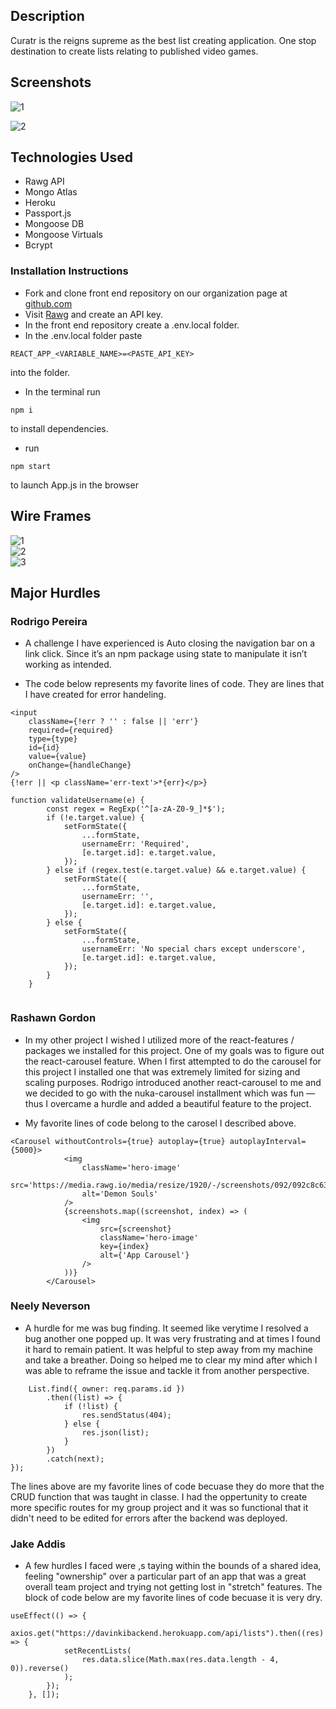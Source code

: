 ## Description
 
Curatr is the reigns supreme as the best list creating application. One stop destination to create lists relating to published video games.
 
## Screenshots
 
![1](https://i.imgur.com/Gnpk081.png)
 
![2](https://i.imgur.com/wOaKbXG.png)
 
## Technologies Used
 
- Rawg API
- Mongo Atlas
- Heroku
- Passport.js
- Mongoose DB
- Mongoose Virtuals
- Bcrypt
 
### Installation Instructions
 
- Fork and clone front end repository on our organization page at [github.com](https://github.com/Davinki-Coders)
- Visit [Rawg](https://rawg.io/apidocs) and create an API key.
- In the front end repository create a .env.local folder.
- In the .env.local folder paste 
```
REACT_APP_<VARIABLE_NAME>=<PASTE_API_KEY>
```
into the folder.

- In the terminal run 
```
npm i
```
to install dependencies. 
- run 
``` 
npm start
```
 to launch App.js in the browser
 

## Wire Frames
 
![1](https://media.git.generalassemb.ly/user/31365/files/e3fca700-2768-11eb-98ee-32ab0e98a25a)\
![2](https://media.git.generalassemb.ly/user/31365/files/e4953d80-2768-11eb-8293-bf7ddd1991ce)\
![3](https://media.git.generalassemb.ly/user/31365/files/e4953d80-2768-11eb-874b-60695f97f433)
 
## Major Hurdles
 
### Rodrigo Pereira
 
- A challenge I have experienced is Auto closing the navigation bar on a link click. Since it’s an npm package using state to manipulate it isn’t working as intended.

- The code below represents my favorite lines of code. They are lines that I have created for error handeling.
```
<input
	className={!err ? '' : false || 'err'}
	required={required}
	type={type}
	id={id}
	value={value}
	onChange={handleChange}
/>
{!err || <p className='err-text'>*{err}</p>}
```
```
function validateUsername(e) {
		const regex = RegExp('^[a-zA-Z0-9_]*$');
		if (!e.target.value) {
			setFormState({
				...formState,
				usernameErr: 'Required',
				[e.target.id]: e.target.value,
			});
		} else if (regex.test(e.target.value) && e.target.value) {
			setFormState({
				...formState,
				usernameErr: '',
				[e.target.id]: e.target.value,
			});
		} else {
			setFormState({
				...formState,
				usernameErr: 'No special chars except underscore',
				[e.target.id]: e.target.value,
			});
		}
	}
 
 ```

### Rashawn Gordon
 
- In my other project I wished I utilized more of the react-features / packages we installed for this project. One of my goals was to figure out the react-carousel feature. When I first attempted to do the carousel for this project I installed one that was extremely limited for sizing and scaling purposes. Rodrigo introduced another react-carousel to me and we decided to go with the nuka-carousel installment which was fun — thus I overcame a hurdle and added a beautiful feature to the project.

- My favorite lines of code belong to the carosel I described above.
```
<Carousel withoutControls={true} autoplay={true} autoplayInterval={5000}>
			<img
				className='hero-image'
				src='https://media.rawg.io/media/resize/1920/-/screenshots/092/092c8c633cff8e366b7b7e456337303e_mOIc8Dp.jpg'
				alt='Demon Souls'
			/>
			{screenshots.map((screenshot, index) => (
				<img
					src={screenshot}
					className='hero-image'
					key={index}
					alt={'App Carousel'}
				/>
			))}
		</Carousel>
```		
 
### Neely Neverson
 
- A hurdle for me was bug finding. It seemed like verytime I resolved a bug another one popped up. It was very frustrating and at times I found it hard to remain patient. It was helpful to step away from my machine and take a breather. Doing so helped me to clear my mind after which I was able to reframe the issue and tackle it from another perspective.


```router.get('/author/:id', (req, res, next) => {
	List.find({ owner: req.params.id })
		.then((list) => {
			if (!list) {
				res.sendStatus(404);
			} else {
				res.json(list);
			}
		})
		.catch(next);
});
```
The lines above  are my favorite lines of code becuase they do more that the CRUD function that was taught in classe. I had the oppertunity to create more specific routes for my group project and it was so functional that it didn't need to be edited for errors after the backend was deployed.
 
### Jake Addis
 
- A few hurdles I faced were ,s taying within the bounds of a shared idea, feeling "ownership" over a particular part of an app that was a great overall team project and trying not getting lost in "stretch" features. The block of code below are my favorite lines of code becuase it is very dry.


```
useEffect(() => {
		axios.get("https://davinkibackend.herokuapp.com/api/lists").then((res) => {
			setRecentLists(
				res.data.slice(Math.max(res.data.length - 4, 0)).reverse()
			);
		});
	}, []);

```